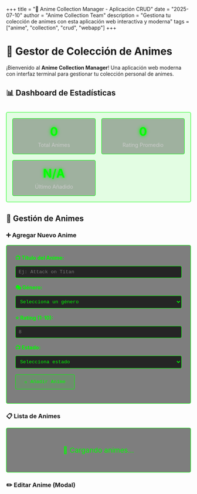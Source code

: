 +++
title = "🎌 Anime Collection Manager - Aplicación CRUD"
date = "2025-07-10"
author = "Anime Collection Team"
description = "Gestiona tu colección de animes con esta aplicación web interactiva y moderna"
tags = ["anime", "collection", "crud", "webapp"]
+++

# 🎌 Gestor de Colección de Animes

¡Bienvenido al **Anime Collection Manager**! Una aplicación web moderna con interfaz terminal para gestionar tu colección personal de animes.

## 📊 Dashboard de Estadísticas

<div id="stats-dashboard" class="terminal-stats">
  <div class="stat-card">
    <span class="stat-number" id="total-animes">0</span>
    <span class="stat-label">Total Animes</span>
  </div>
  <div class="stat-card">
    <span class="stat-number" id="avg-rating">0</span>
    <span class="stat-label">Rating Promedio</span>
  </div>
  <div class="stat-card">
    <span class="stat-number" id="latest-anime">N/A</span>
    <span class="stat-label">Último Añadido</span>
  </div>
</div>

## 🎯 Gestión de Animes

### ➕ Agregar Nuevo Anime

<div id="add-anime-form" class="terminal-form">
  <div class="form-group">
    <label for="anime-title">📺 Título del Anime:</label>
    <input type="text" id="anime-title" placeholder="Ej: Attack on Titan" required>
  </div>
  
  <div class="form-group">
    <label for="anime-genre">🎭 Género:</label>
    <select id="anime-genre" required>
      <option value="">Selecciona un género</option>
      <option value="Acción">⚔️ Acción</option>
      <option value="Aventura">🗺️ Aventura</option>
      <option value="Drama">🎭 Drama</option>
      <option value="Comedia">😂 Comedia</option>
      <option value="Romance">💕 Romance</option>
      <option value="Fantasía">🦄 Fantasía</option>
      <option value="Ciencia Ficción">🚀 Ciencia Ficción</option>
      <option value="Thriller">😱 Thriller</option>
      <option value="Slice of Life">🌸 Slice of Life</option>
    </select>
  </div>
  
  <div class="form-group">
    <label for="anime-rating">⭐ Rating (1-10):</label>
    <input type="number" id="anime-rating" min="1" max="10" placeholder="8" required>
  </div>
  
  <div class="form-group">
    <label for="anime-status">📺 Estado:</label>
    <select id="anime-status" required>
      <option value="">Selecciona estado</option>
      <option value="Completado">✅ Completado</option>
      <option value="Viendo">👀 Viendo</option>
      <option value="Pausado">⏸️ Pausado</option>
      <option value="Abandonado">❌ Abandonado</option>
      <option value="Planificado">📅 Planificado</option>
    </select>
  </div>
  
  <button id="add-anime-btn" class="terminal-btn primary">🎌 Añadir Anime</button>
</div>

### 📋 Lista de Animes

<div id="anime-list" class="terminal-list">
  <div class="loading">🔄 Cargando animes...</div>
</div>

### ✏️ Editar Anime (Modal)

<div id="edit-modal" class="modal">
  <div class="modal-content">
    <span class="close">&times;</span>
    <h2>✏️ Editar Anime</h2>
    <div id="edit-form" class="terminal-form">
      <input type="hidden" id="edit-anime-id">
      <div class="form-group">
        <label for="edit-anime-title">📺 Título:</label>
        <input type="text" id="edit-anime-title" required>
      </div>
      <div class="form-group">
        <label for="edit-anime-genre">🎭 Género:</label>
        <select id="edit-anime-genre" required>
          <option value="Acción">⚔️ Acción</option>
          <option value="Aventura">🗺️ Aventura</option>
          <option value="Drama">🎭 Drama</option>
          <option value="Comedia">😂 Comedia</option>
          <option value="Romance">💕 Romance</option>
          <option value="Fantasía">🦄 Fantasía</option>
          <option value="Ciencia Ficción">🚀 Ciencia Ficción</option>
          <option value="Thriller">😱 Thriller</option>
          <option value="Slice of Life">🌸 Slice of Life</option>
        </select>
      </div>
      <div class="form-group">
        <label for="edit-anime-rating">⭐ Rating:</label>
        <input type="number" id="edit-anime-rating" min="1" max="10" required>
      </div>
      <div class="form-group">
        <label for="edit-anime-status">📺 Estado:</label>
        <select id="edit-anime-status" required>
          <option value="Completado">✅ Completado</option>
          <option value="Viendo">👀 Viendo</option>
          <option value="Pausado">⏸️ Pausado</option>
          <option value="Abandonado">❌ Abandonado</option>
          <option value="Planificado">📅 Planificado</option>
        </select>
      </div>
      <div class="form-actions">
        <button id="update-anime-btn" class="terminal-btn primary">💾 Actualizar</button>
        <button id="cancel-edit-btn" class="terminal-btn secondary">❌ Cancelar</button>
      </div>
    </div>
  </div>
</div>

<style>
/* Estilos Terminal Mejorados */
.terminal-stats {
  display: grid;
  grid-template-columns: repeat(auto-fit, minmax(200px, 1fr));
  gap: 1rem;
  margin: 2rem 0;
  padding: 1rem;
  background: rgba(0, 255, 0, 0.1);
  border: 1px solid #00ff00;
  border-radius: 4px;
}

.stat-card {
  text-align: center;
  padding: 1rem;
  background: rgba(0, 0, 0, 0.3);
  border: 1px solid #00ff00;
  border-radius: 4px;
  transition: all 0.3s ease;
}

.stat-card:hover {
  background: rgba(0, 255, 0, 0.1);
  transform: translateY(-2px);
}

.stat-number {
  display: block;
  font-size: 2rem;
  font-weight: bold;
  color: #00ff00;
  text-shadow: 0 0 10px #00ff00;
}

.stat-label {
  display: block;
  font-size: 0.9rem;
  color: #ccc;
  margin-top: 0.5rem;
}

.terminal-form {
  background: rgba(0, 0, 0, 0.5);
  border: 1px solid #00ff00;
  border-radius: 4px;
  padding: 1.5rem;
  margin: 1rem 0;
}

.form-group {
  margin-bottom: 1rem;
}

.form-group label {
  display: block;
  margin-bottom: 0.5rem;
  color: #00ff00;
  font-weight: bold;
}

.form-group input,
.form-group select {
  width: 100%;
  padding: 0.5rem;
  background: rgba(0, 0, 0, 0.7);
  border: 1px solid #00ff00;
  border-radius: 4px;
  color: #00ff00;
  font-family: 'Courier New', monospace;
}

.form-group input:focus,
.form-group select:focus {
  outline: none;
  border-color: #00ff00;
  box-shadow: 0 0 10px rgba(0, 255, 0, 0.3);
}

.terminal-btn {
  padding: 0.75rem 1.5rem;
  border: 1px solid #00ff00;
  background: rgba(0, 0, 0, 0.7);
  color: #00ff00;
  border-radius: 4px;
  font-family: 'Courier New', monospace;
  cursor: pointer;
  transition: all 0.3s ease;
  margin-right: 0.5rem;
}

.terminal-btn:hover {
  background: rgba(0, 255, 0, 0.2);
  transform: translateY(-1px);
  box-shadow: 0 2px 10px rgba(0, 255, 0, 0.3);
}

.terminal-btn.primary {
  background: rgba(0, 255, 0, 0.1);
}

.terminal-btn.secondary {
  border-color: #ff6b6b;
  color: #ff6b6b;
}

.terminal-btn.secondary:hover {
  background: rgba(255, 107, 107, 0.1);
}

.terminal-list {
  background: rgba(0, 0, 0, 0.5);
  border: 1px solid #00ff00;
  border-radius: 4px;
  padding: 1rem;
  margin: 1rem 0;
}

.anime-item {
  padding: 1rem;
  margin: 0.5rem 0;
  background: rgba(0, 0, 0, 0.3);
  border: 1px solid #00ff00;
  border-radius: 4px;
  transition: all 0.3s ease;
}

.anime-item:hover {
  background: rgba(0, 255, 0, 0.1);
  transform: translateX(5px);
}

.anime-title {
  font-size: 1.2rem;
  font-weight: bold;
  color: #00ff00;
  margin-bottom: 0.5rem;
}

.anime-details {
  display: grid;
  grid-template-columns: repeat(auto-fit, minmax(150px, 1fr));
  gap: 0.5rem;
  margin: 0.5rem 0;
}

.anime-detail {
  color: #ccc;
  font-size: 0.9rem;
}

.anime-actions {
  margin-top: 1rem;
}

.btn-edit, .btn-delete {
  padding: 0.5rem 1rem;
  border: 1px solid;
  border-radius: 4px;
  cursor: pointer;
  margin-right: 0.5rem;
  transition: all 0.3s ease;
}

.btn-edit {
  background: rgba(0, 0, 255, 0.1);
  border-color: #4dabf7;
  color: #4dabf7;
}

.btn-edit:hover {
  background: rgba(0, 0, 255, 0.2);
}

.btn-delete {
  background: rgba(255, 0, 0, 0.1);
  border-color: #ff6b6b;
  color: #ff6b6b;
}

.btn-delete:hover {
  background: rgba(255, 0, 0, 0.2);
}

.modal {
  display: none;
  position: fixed;
  z-index: 1000;
  left: 0;
  top: 0;
  width: 100%;
  height: 100%;
  background-color: rgba(0, 0, 0, 0.8);
}

.modal-content {
  background-color: rgba(0, 0, 0, 0.9);
  margin: 5% auto;
  padding: 2rem;
  border: 1px solid #00ff00;
  border-radius: 8px;
  width: 80%;
  max-width: 500px;
  color: #00ff00;
}

.close {
  color: #ff6b6b;
  float: right;
  font-size: 28px;
  font-weight: bold;
  cursor: pointer;
}

.close:hover {
  color: #ff4757;
}

.loading {
  text-align: center;
  color: #00ff00;
  font-size: 1.2rem;
  padding: 2rem;
}

.form-actions {
  margin-top: 1rem;
  text-align: right;
}

@media (max-width: 768px) {
  .terminal-stats {
    grid-template-columns: 1fr;
  }
  
  .anime-details {
    grid-template-columns: 1fr;
  }
  
  .modal-content {
    width: 95%;
    margin: 10% auto;
  }
}
</style>

<script>
// Configuración de la API
const API_BASE_URL = 'https://anime-api-2r3soktbma-uc.a.run.app';
let nextId = 1;

// Función para mostrar notificaciones
function showNotification(message, type = 'success') {
  const notification = document.createElement('div');
  notification.className = `notification ${type}`;
  notification.textContent = message;
  notification.style.cssText = `
    position: fixed;
    top: 20px;
    right: 20px;
    padding: 1rem 1.5rem;
    border-radius: 4px;
    color: white;
    font-weight: bold;
    z-index: 1001;
    transition: all 0.3s ease;
    ${type === 'success' ? 'background: rgba(0, 255, 0, 0.8); border: 1px solid #00ff00;' : 'background: rgba(255, 0, 0, 0.8); border: 1px solid #ff6b6b;'}
  `;
  document.body.appendChild(notification);
  
  setTimeout(() => {
    notification.remove();
  }, 3000);
}

// Función para obtener todos los animes
async function fetchAnimes() {
  try {
    const response = await fetch(`${API_BASE_URL}/animes`);
    if (!response.ok) throw new Error('Error al obtener animes');
    const animes = await response.json();
    return animes || [];
  } catch (error) {
    console.error('Error:', error);
    showNotification('Error al cargar animes', 'error');
    return [];
  }
}

// Función para actualizar estadísticas
function updateStats(animes) {
  const totalAnimes = animes.length;
  const avgRating = animes.length > 0 ? 
    (animes.reduce((sum, anime) => sum + (anime.rating || 0), 0) / animes.length).toFixed(1) : '0';
  const latestAnime = animes.length > 0 ? 
    animes[animes.length - 1].title : 'N/A';
  
  document.getElementById('total-animes').textContent = totalAnimes;
  document.getElementById('avg-rating').textContent = avgRating;
  document.getElementById('latest-anime').textContent = latestAnime;
  
  // Efecto de animación para los números
  document.querySelectorAll('.stat-number').forEach(el => {
    el.style.animation = 'pulse 0.5s ease-in-out';
  });
}

// Función para renderizar la lista de animes
function renderAnimeList(animes) {
  const listContainer = document.getElementById('anime-list');
  
  if (animes.length === 0) {
    listContainer.innerHTML = '<div class="loading">📝 No hay animes en tu colección. ¡Añade algunos!</div>';
    return;
  }
  
  const animesHTML = animes.map(anime => `
    <div class="anime-item" data-id="${anime.id}">
      <div class="anime-title">${anime.title}</div>
      <div class="anime-details">
        <div class="anime-detail">🎭 <strong>Género:</strong> ${anime.genre}</div>
        <div class="anime-detail">⭐ <strong>Rating:</strong> ${anime.rating}/10</div>
        <div class="anime-detail">📺 <strong>Estado:</strong> ${anime.status}</div>
      </div>
      <div class="anime-actions">
        <button class="btn-edit" onclick="editAnime(${anime.id})">✏️ Editar</button>
        <button class="btn-delete" onclick="deleteAnime(${anime.id})">🗑️ Eliminar</button>
      </div>
    </div>
  `).join('');
  
  listContainer.innerHTML = animesHTML;
}

// Función para añadir un anime
async function addAnime() {
  const title = document.getElementById('anime-title').value.trim();
  const genre = document.getElementById('anime-genre').value;
  const rating = parseInt(document.getElementById('anime-rating').value);
  const status = document.getElementById('anime-status').value;
  
  if (!title || !genre || !rating || !status) {
    showNotification('Por favor, completa todos los campos', 'error');
    return;
  }
  
  const anime = {
    id: nextId++,
    title,
    genre,
    rating,
    status
  };
  
  try {
    const response = await fetch(`${API_BASE_URL}/animes`, {
      method: 'POST',
      headers: {
        'Content-Type': 'application/json'
      },
      body: JSON.stringify(anime)
    });
    
    if (!response.ok) throw new Error('Error al añadir anime');
    
    showNotification('🎌 Anime añadido exitosamente!');
    
    // Limpiar formulario
    document.getElementById('anime-title').value = '';
    document.getElementById('anime-genre').value = '';
    document.getElementById('anime-rating').value = '';
    document.getElementById('anime-status').value = '';
    
    // Recargar lista
    loadAnimes();
    
  } catch (error) {
    console.error('Error:', error);
    showNotification('Error al añadir anime', 'error');
  }
}

// Función para editar un anime
function editAnime(id) {
  // Buscar el anime en la lista actual
  const animeItem = document.querySelector(`[data-id="${id}"]`);
  if (!animeItem) return;
  
  // Extraer datos del anime (método simple)
  const title = animeItem.querySelector('.anime-title').textContent;
  const details = animeItem.querySelectorAll('.anime-detail');
  const genre = details[0].textContent.split(': ')[1];
  const rating = details[1].textContent.split(': ')[1].split('/')[0];
  const status = details[2].textContent.split(': ')[1];
  
  // Llenar formulario de edición
  document.getElementById('edit-anime-id').value = id;
  document.getElementById('edit-anime-title').value = title;
  document.getElementById('edit-anime-genre').value = genre;
  document.getElementById('edit-anime-rating').value = rating;
  document.getElementById('edit-anime-status').value = status;
  
  // Mostrar modal
  document.getElementById('edit-modal').style.display = 'block';
}

// Función para actualizar un anime
async function updateAnime() {
  const id = document.getElementById('edit-anime-id').value;
  const title = document.getElementById('edit-anime-title').value.trim();
  const genre = document.getElementById('edit-anime-genre').value;
  const rating = parseInt(document.getElementById('edit-anime-rating').value);
  const status = document.getElementById('edit-anime-status').value;
  
  if (!title || !genre || !rating || !status) {
    showNotification('Por favor, completa todos los campos', 'error');
    return;
  }
  
  const anime = { id: parseInt(id), title, genre, rating, status };
  
  try {
    const response = await fetch(`${API_BASE_URL}/animes/${id}`, {
      method: 'PUT',
      headers: {
        'Content-Type': 'application/json'
      },
      body: JSON.stringify(anime)
    });
    
    if (!response.ok) throw new Error('Error al actualizar anime');
    
    showNotification('💾 Anime actualizado exitosamente!');
    
    // Cerrar modal
    document.getElementById('edit-modal').style.display = 'none';
    
    // Recargar lista
    loadAnimes();
    
  } catch (error) {
    console.error('Error:', error);
    showNotification('Error al actualizar anime', 'error');
  }
}

// Función para eliminar un anime
async function deleteAnime(id) {
  if (!confirm('¿Estás seguro de que quieres eliminar este anime?')) return;
  
  try {
    const response = await fetch(`${API_BASE_URL}/animes/${id}`, {
      method: 'DELETE'
    });
    
    if (!response.ok) throw new Error('Error al eliminar anime');
    
    showNotification('🗑️ Anime eliminado exitosamente!');
    
    // Recargar lista
    loadAnimes();
    
  } catch (error) {
    console.error('Error:', error);
    showNotification('Error al eliminar anime', 'error');
  }
}

// Función para cargar animes y actualizar la interfaz
async function loadAnimes() {
  const animes = await fetchAnimes();
  updateStats(animes);
  renderAnimeList(animes);
  
  // Actualizar nextId basado en el mayor ID existente
  if (animes.length > 0) {
    const maxId = Math.max(...animes.map(anime => anime.id || 0));
    nextId = maxId + 1;
  }
}

// Event listeners
document.addEventListener('DOMContentLoaded', function() {
  // Cargar animes al iniciar
  loadAnimes();
  
  // Añadir anime
  document.getElementById('add-anime-btn').addEventListener('click', addAnime);
  
  // Actualizar anime
  document.getElementById('update-anime-btn').addEventListener('click', updateAnime);
  
  // Cancelar edición
  document.getElementById('cancel-edit-btn').addEventListener('click', function() {
    document.getElementById('edit-modal').style.display = 'none';
  });
  
  // Cerrar modal
  document.querySelector('.close').addEventListener('click', function() {
    document.getElementById('edit-modal').style.display = 'none';
  });
  
  // Cerrar modal al hacer click fuera
  window.addEventListener('click', function(event) {
    const modal = document.getElementById('edit-modal');
    if (event.target === modal) {
      modal.style.display = 'none';
    }
  });
  
  // Permitir añadir anime con Enter
  document.getElementById('anime-title').addEventListener('keypress', function(e) {
    if (e.key === 'Enter') addAnime();
  });
});

// Animaciones CSS
const style = document.createElement('style');
style.textContent = `
  @keyframes pulse {
    0% { transform: scale(1); }
    50% { transform: scale(1.05); }
    100% { transform: scale(1); }
  }
  
  .notification {
    animation: slideIn 0.3s ease-out;
  }
  
  @keyframes slideIn {
    from { transform: translateX(100%); opacity: 0; }
    to { transform: translateX(0); opacity: 1; }
  }
`;
document.head.appendChild(style);
</script>
